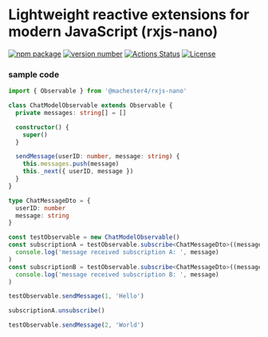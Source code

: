# Lightweight reactive extensions for modern JavaScript (rxjs-nano)

[![npm package](https://img.shields.io/badge/npm%20i-rxjs--nano-brightgreen)](https://www.npmjs.com/package/@reactive/rxjs-nano) [![version number](https://img.shields.io/npm/v/@reactive/rxjs-nano?color=green&label=version)](https://github.com/machester4/rxja-nano/releases) [![Actions Status](https://github.com/machester4/rxjs-nano/workflows/Test/badge.svg)](https://github.com/machester4/rxjs-nano/actions) [![License](https://img.shields.io/github/license/machester4/rxjs-nano)](https://github.com/machester4/rxjs-nano/blob/main/LICENSE)

### sample code

```typescript
import { Observable } from '@machester4/rxjs-nano'

class ChatModelObservable extends Observable {
  private messages: string[] = []

  constructor() {
    super()
  }

  sendMessage(userID: number, message: string) {
    this.messages.push(message)
    this._next({ userID, message })
  }
}

type ChatMessageDto = {
  userID: number
  message: string
}

const testObservable = new ChatModelObservable()
const subscriptionA = testObservable.subscribe<ChatMessageDto>((message) =>
  console.log('message received subscription A: ', message)
)
const subscriptionB = testObservable.subscribe<ChatMessageDto>((message) =>
  console.log('message received subscription B: ', message)
)

testObservable.sendMessage(1, 'Hello')

subscriptionA.unsubscribe()

testObservable.sendMessage(2, 'World')
```
